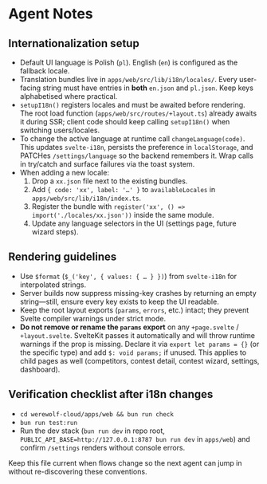 # Agent Notes

## Internationalization setup
- Default UI language is Polish (`pl`). English (`en`) is configured as the fallback locale.
- Translation bundles live in `apps/web/src/lib/i18n/locales/`. Every user-facing string must have entries in **both** `en.json` and `pl.json`. Keep keys alphabetised where practical.
- `setupI18n()` registers locales and must be awaited before rendering. The root load function (`apps/web/src/routes/+layout.ts`) already awaits it during SSR; client code should keep calling `setupI18n()` when switching users/locales.
- To change the active language at runtime call `changeLanguage(code)`. This updates `svelte-i18n`, persists the preference in `localStorage`, and PATCHes `/settings/language` so the backend remembers it. Wrap calls in try/catch and surface failures via the toast system.
- When adding a new locale:
  1. Drop a `xx.json` file next to the existing bundles.
  2. Add `{ code: 'xx', label: '…' }` to `availableLocales` in `apps/web/src/lib/i18n/index.ts`.
  3. Register the bundle with `register('xx', () => import('./locales/xx.json'))` inside the same module.
  4. Update any language selectors in the UI (settings page, future wizard steps).

## Rendering guidelines
- Use `$format` (`$_('key', { values: { … } })`) from `svelte-i18n` for interpolated strings.
- Server builds now suppress missing-key crashes by returning an empty string—still, ensure every key exists to keep the UI readable.
- Keep the root layout exports (`params`, `errors`, etc.) intact; they prevent Svelte compiler warnings under strict mode.
- **Do not remove or rename the `params` export** on any `+page.svelte` / `+layout.svelte`. SvelteKit passes it automatically and will throw runtime warnings if the prop is missing. Declare it via `export let params = {}` (or the specific type) and add `$: void params;` if unused. This applies to child pages as well (competitors, contest detail, contest wizard, settings, dashboard).

## Verification checklist after i18n changes
- `cd werewolf-cloud/apps/web && bun run check`
- `bun run test:run`
- Run the dev stack (`bun run dev` in repo root, `PUBLIC_API_BASE=http://127.0.0.1:8787 bun run dev` in `apps/web`) and confirm `/settings` renders without console errors.

Keep this file current when flows change so the next agent can jump in without re-discovering these conventions.

